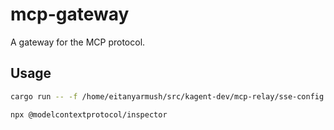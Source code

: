 # mcp-gateway

A gateway for the MCP protocol.

## Usage

```bash
cargo run -- -f /home/eitanyarmush/src/kagent-dev/mcp-relay/sse-config.json
```

```bash
npx @modelcontextprotocol/inspector
```
